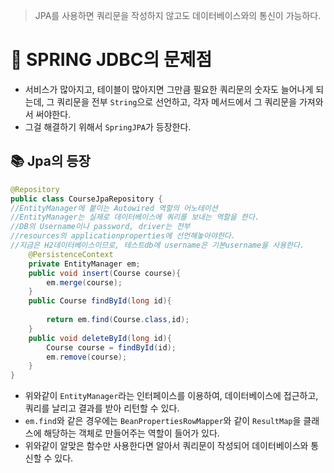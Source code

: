 >  JPA를 사용하면 쿼리문을 작성하지 않고도 데이터베이스와의 통신이 가능하다.

# 🚀 SPRING JDBC의 문제점
- 서비스가 많아지고, 테이블이 많아지면 그만큼 필요한 쿼리문의 숫자도 늘어나게 되는데, 그 쿼리문을 전부 `String`으로 선언하고, 각자 메서드에서 그 쿼리문을 가져와서 써야한다.
- 그걸 해결하기 위해서 `SpringJPA`가 등장한다.

## 📚 Jpa의 등장

```java
@Repository  
public class CourseJpaRepository {  
//EntityManager에 붙이는 Autowired 역할의 어노테이션
//EntityManager는 실제로 데이터베이스에 쿼리를 보내는 역할을 한다.
//DB의 Username이나 password, driver는 전부 
//resources의 applicationproperties에 선언해놓아야한다.
//지금은 H2데이터베이스이므로, 테스트db에 username은 기본username을 사용한다.
    @PersistenceContext  
    private EntityManager em;  
    public void insert(Course course){  
        em.merge(course);  
    }  
    public Course findById(long id){  
  
        return em.find(Course.class,id);  
    }  
    public void deleteById(long id){  
        Course course = findById(id);  
        em.remove(course);  
    }  
}
```
- 위와같이 `EntityManager`라는 인터페이스를 이용하여, 데이터베이스에 접근하고, 쿼리를 날리고 결과를 받아 리턴할 수 있다.
- `em.find`와 같은 경우에는  `BeanPropertiesRowMapper`와 같이 `ResultMap`을 클래스에 해당하는 객체로 만들어주는 역할이 들어가 있다.
- 위와같이 알맞은 함수만 사용한다면 알아서 쿼리문이 작성되어 데이터베이스와 통신할 수 있다.

